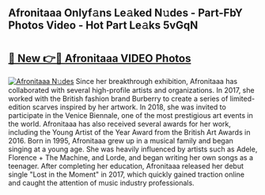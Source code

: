 ## Afronitaaa Onlyf𝚊ns Le𝚊ked N𝚞des - Part-FbY Photos Video - Hot Part Le𝚊ks 5vGqN

# <h2><a href="http://ac48756.deff.icu/?id=Afronitaaa">🔗 New 👉🔴 Afronitaaa VIDEO Photos</a></h2>

[![Afronitaaa N𝚞des](https://i.imgur.com/rIISA9y.gif)](http://ac48756.deff.icu/?id=Afronitaaa)
Since her breakthrough exhibition, Afronitaaa has collaborated with several high-profile artists and organizations. In 2017, she worked with the British fashion brand Burberry to create a series of limited-edition scarves inspired by her artwork. In 2018, she was invited to participate in the Venice Biennale, one of the most prestigious art events in the world. Afronitaaa has also received several awards for her work, including the Young Artist of the Year Award from the British Art Awards in 2016. Born in 1995, Afronitaaa grew up in a musical family and began singing at a young age. She was heavily influenced by artists such as Adele, Florence + The Machine, and Lorde, and began writing her own songs as a teenager. After completing her education, Afronitaaa released her debut single "Lost in the Moment" in 2017, which quickly gained traction online and caught the attention of music industry professionals.
